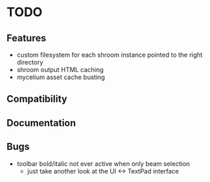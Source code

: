 TODO
====


## Features

- custom filesystem for each shroom instance pointed to the right directory
- shroom output HTML caching
- mycelium asset cache busting


## Compatibility


## Documentation


## Bugs

- toolbar bold/italic not ever active when only beam selection
    - just take another look at the UI <-> TextPad interface